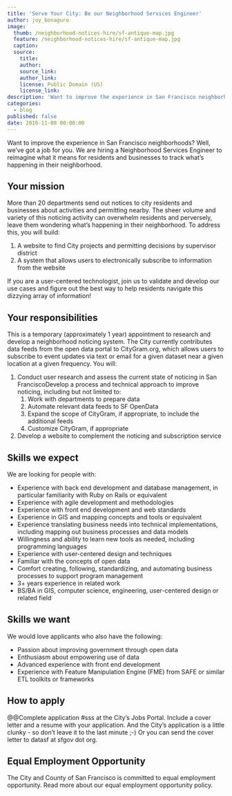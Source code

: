 ```yaml
---
title: 'Serve Your City: Be our Neighborhood Services Engineer'
author: joy_bonaguro
image:
  thumb: /neighborhood-notices-hire/sf-antique-map.jpg
  feature: /neighborhood-notices-hire/sf-antique-map.jpg
  caption:
  source:
    title:
    author:
    source_link:
    author_link:
    license: Public Domain (US)
    license_link:
description: 'Want to improve the experience in San Francisco neighborhoods? Well, we’ve got a job for you. We are hiring a Neighborhood Services Engineer to reimagine what it means for residents and businesses to track what’s happening in their neighborhood.'
categories:
  - blog
published: false
date: 2016-11-08 00:00:00
---
```



Want to improve the experience in San Francisco neighborhoods? Well, we’ve got a job for you. We are hiring a Neighborhood Services Engineer to reimagine what it means for residents and businesses to track what’s happening in their neighborhood.

## Your mission

More than 20 departments send out notices to city residents and businesses about activities and permitting nearby. The sheer volume and variety of this noticing activity can overwhelm residents and perversely, leave them wondering what’s happening in their neighborhood. To address this, you will build:

1. A website to find City projects and permitting decisions by supervisor district
2. A system that allows users to electronically subscribe to information from the website

If you are a user-centered technologist, join us to validate and develop our use cases and figure out the best way to help residents navigate this dizzying array of information!

## Your responsibilities

This is a temporary (approximately 1 year) appointment to research and develop a neighborhood noticing system. The City currently contributes data feeds from the open data portal to CityGram.org, which allows users to subscribe to event updates via text or email for a given dataset near a given location at a given frequency. You will:

1. Conduct user research and assess the current state of noticing in San FranciscoDevelop a process and technical approach to improve noticing, including but not limited to:
   1. Work with departments to prepare data
   2. Automate relevant data feeds to SF OpenData
   3. Expand the scope of CityGram, if appropriate, to include the additional feeds
   4. Customize CityGram, if appropriate
2. Develop a website to complement the noticing and subscription service

## Skills we expect

We are looking for people with:

* Experience with back end development and database management, in particular familiarity with Ruby on Rails or equivalent
* Experience with agile development and methodologies
* Experience with front end development and web standards
* Experience in GIS and mapping concepts and tools or equivalent
* Experience translating business needs into technical implementations, including mapping out business processes and data models
* Willingness and ability to learn new tools as needed, including programming languages
* Experience with user-centered design and techniques
* Familiar with the concepts of open data
* Comfort creating, following, standardizing, and automating business processes to support program management
* 3+ years experience in related work
* BS/BA in GIS, computer science, engineering, user-centered design or related field

## Skills we want

We would love applicants who also have the following:

* Passion about improving government through open data
* Enthusiasm about empowering use of data
* Advanced experience with front end development
* Experience with Feature Manipulation Engine (FME) from SAFE or similar ETL toolkits or frameworks

## How to apply

@@Complete application #sss at the City’s Jobs Portal. Include a cover letter and a resume with your application. And the City’s application is a little clunky - so don’t leave it to the last minute ;-) Or you can send the cover letter to datasf at sfgov dot org.

## Equal Employment Opportunity

The City and County of San Francisco is committed to equal employment opportunity. Read more about our equal employment opportunity policy.